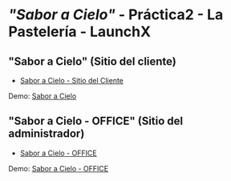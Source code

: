 # ***"Sabor a Cielo"*** - Práctica2 - La Pastelería - LaunchX

## "Sabor a Cielo" (Sitio del cliente)

- [Sabor a Cielo - Sitio del Cliente](./Pasteleria/PASTELERIA.md)

Demo: [Sabor a Cielo](https://saboracielo.netlify.app/)

## "Sabor a Cielo - OFFICE" (Sitio del administrador)

- [Sabor a Cielo - OFFICE](./El%20pastelero)

Demo: [Sabor a Cielo - OFFICE](https://saboracielo-office.netlify.app/)
